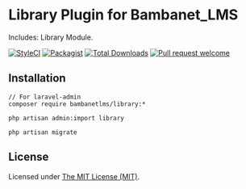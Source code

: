Library Plugin  for Bambanet_LMS
===============================

Includes: Library Module. 

[![StyleCI](https://styleci.io/repos/98843192/shield?branch=master)](https://styleci.io/repos/98843192)
[![Packagist](https://img.shields.io/packagist/l/heinrich/library?maxAge=2592000)](https://packagist.org/packages/heinrich/library)
[![Total Downloads](https://img.shields.io/packagist/dt/heinrich/library?style=flat-square)](https://packagist.org/packages/heinrich/library)
[![Pull request welcome](https://img.shields.io/badge/pr-welcome-green.svg?style=flat-square)]()



## Installation

```shell
// For laravel-admin 
composer require bambanetlms/library:*
```
```shell
php artisan admin:import library
```

```shell
php artisan migrate
```



License
------------
Licensed under [The MIT License (MIT)](LICENSE).

